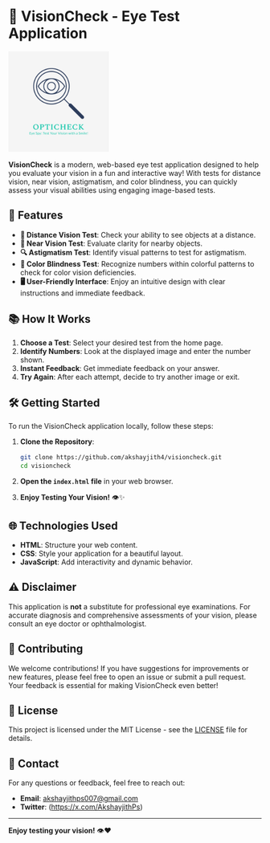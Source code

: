 # 🎨 VisionCheck - Eye Test Application

<img src="images/logo.svg" alt="optiCheck Logo" width="200" /> <!-- Adjust width as needed -->


**VisionCheck** is a modern, web-based eye test application designed to help you evaluate your vision in a fun and interactive way! With tests for distance vision, near vision, astigmatism, and color blindness, you can quickly assess your visual abilities using engaging image-based tests.

## 🚀 Features

- **🔭 Distance Vision Test**: Check your ability to see objects at a distance.
- **📖 Near Vision Test**: Evaluate clarity for nearby objects.
- **🔍 Astigmatism Test**: Identify visual patterns to test for astigmatism.
- **🌈 Color Blindness Test**: Recognize numbers within colorful patterns to check for color vision deficiencies.
- **🖥️ User-Friendly Interface**: Enjoy an intuitive design with clear instructions and immediate feedback.

## 📚 How It Works

1. **Choose a Test**: Select your desired test from the home page.
2. **Identify Numbers**: Look at the displayed image and enter the number shown.
3. **Instant Feedback**: Get immediate feedback on your answer.
4. **Try Again**: After each attempt, decide to try another image or exit.

## 🛠️ Getting Started

To run the VisionCheck application locally, follow these steps:

1. **Clone the Repository**:
    ```bash
    git clone https://github.com/akshayjith4/visioncheck.git
    cd visioncheck
    ```

2. **Open the `index.html` file** in your web browser.

3. **Enjoy Testing Your Vision!** 👁️✨

## 🌐 Technologies Used

- **HTML**: Structure your web content.
- **CSS**: Style your application for a beautiful layout.
- **JavaScript**: Add interactivity and dynamic behavior.

## ⚠️ Disclaimer

This application is **not** a substitute for professional eye examinations. For accurate diagnosis and comprehensive assessments of your vision, please consult an eye doctor or ophthalmologist.

## 🤝 Contributing

We welcome contributions! If you have suggestions for improvements or new features, please feel free to open an issue or submit a pull request. Your feedback is essential for making VisionCheck even better!

## 📄 License

This project is licensed under the MIT License - see the [LICENSE](LICENSE) file for details.

## 💬 Contact

For any questions or feedback, feel free to reach out:

- **Email**: akshayjithps007@gmail.com
- **Twitter**: (https://x.com/AkshayjithPs)

---

**Enjoy testing your vision!** 👁️❤️
